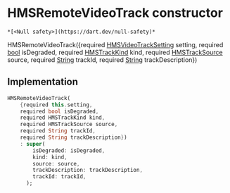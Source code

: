 


# HMSRemoteVideoTrack constructor




    *[<Null safety>](https://dart.dev/null-safety)*



HMSRemoteVideoTrack({required [HMSVideoTrackSetting](../../hmssdk_flutter/HMSVideoTrackSetting-class.md) setting, required [bool](https://api.flutter.dev/flutter/dart-core/bool-class.html) isDegraded, required [HMSTrackKind](../../hmssdk_flutter/HMSTrackKind-class.md) kind, required [HMSTrackSource](../../hmssdk_flutter/HMSTrackSource-class.md) source, required [String](https://api.flutter.dev/flutter/dart-core/String-class.html) trackId, required [String](https://api.flutter.dev/flutter/dart-core/String-class.html) trackDescription})





## Implementation

```dart
HMSRemoteVideoTrack(
    {required this.setting,
    required bool isDegraded,
    required HMSTrackKind kind,
    required HMSTrackSource source,
    required String trackId,
    required String trackDescription})
    : super(
        isDegraded: isDegraded,
        kind: kind,
        source: source,
        trackDescription: trackDescription,
        trackId: trackId,
      );
```







